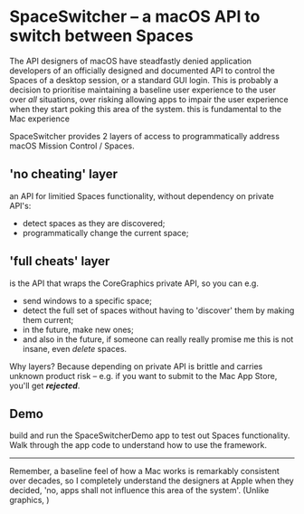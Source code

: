 #  SpaceSwitcher – a macOS API to switch between Spaces

The API designers of macOS have steadfastly denied application developers of an officially designed and documented API
to control the Spaces of a desktop session, or a standard GUI login. This is probably a decision to prioritise
maintaining a baseline user experience to the user over *all* situations, over risking allowing apps to impair the user experience
when they start poking this area of the system.
this is fundamental to the Mac experience 

SpaceSwitcher provides 2 layers of access to programmatically address macOS Mission Control / Spaces.


## 'no cheating' layer
an API for limitied Spaces functionality, without dependency on private API's: 
- detect spaces as they are discovered;
- programmatically change the current space;

## 'full cheats' layer
is the API that wraps the CoreGraphics private API, so you can e.g.
- send windows to a specific space;
- detect the full set of spaces without having to 'discover' them by making them current;
- in the future, make new ones;
- and also in the future, if someone can really really promise me this is not insane, even *delete* spaces.

Why layers? Because depending on private API is brittle and carries unknown product risk – 
e.g. if you want to submit to the Mac App Store, you'll get ___rejected___.


## Demo

build and run the  SpaceSwitcherDemo app to test out Spaces functionality.
Walk through the app code to understand how to use the framework.



---
Remember, a baseline feel of how a Mac works is remarkably
consistent over decades, so I completely understand the designers at Apple when they decided, 'no, apps shall not
influence this area of the system'. (Unlike graphics, )
